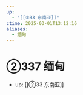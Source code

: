 ```yaml
---
up:
  - "[[②33 东南亚]]"
ctime: 2025-03-01T13:12:16
aliases:
  - 缅甸
---
```


# ②337 缅甸

- up: [[②33 东南亚]]

